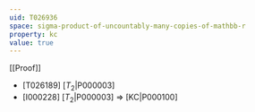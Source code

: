 ```yaml
---
uid: T026936
space: sigma-product-of-uncountably-many-copies-of-mathbb-r
property: kc
value: true
---
```

[[Proof]]

* [T026189] [$T_2$|P000003]
* [I000228] [$T_2$|P000003] => [KC|P000100]


